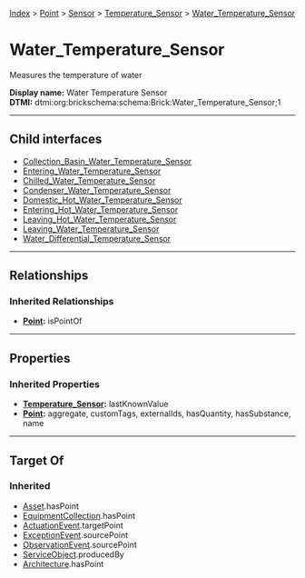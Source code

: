 [Index](../../../../index.md) > [Point](../../../Point.md) > [Sensor](../../Sensor.md) > [Temperature_Sensor](../Temperature_Sensor.md) > [Water_Temperature_Sensor](#)
# Water_Temperature_Sensor

Measures the temperature of water


**Display name:** Water Temperature Sensor<br />
**DTMI:** dtmi:org:brickschema:schema:Brick:Water_Temperature_Sensor;1

---

## Child interfaces
* [Collection_Basin_Water_Temperature_Sensor](Collection_Basin_Water_Temperature_Sensor.md)
* [Entering_Water_Temperature_Sensor](Entering_Water_Temperature_Sensor.md)
* [Chilled_Water_Temperature_Sensor](Chilled_Water_Temperature_Sensor/Chilled_Water_Temperature_Sensor.md)
* [Condenser_Water_Temperature_Sensor](Condenser_Water_Temperature_Sensor/Condenser_Water_Temperature_Sensor.md)
* [Domestic_Hot_Water_Temperature_Sensor](Domestic_Hot_Water_Temperature_Sensor/Domestic_Hot_Water_Temperature_Sensor.md)
* [Entering_Hot_Water_Temperature_Sensor](Entering_Hot_Water_Temperature_Sensor/Entering_Hot_Water_Temperature_Sensor.md)
* [Leaving_Hot_Water_Temperature_Sensor](Leaving_Hot_Water_Temperature_Sensor/Leaving_Hot_Water_Temperature_Sensor.md)
* [Leaving_Water_Temperature_Sensor](Leaving_Water_Temperature_Sensor/Leaving_Water_Temperature_Sensor.md)
* [Water_Differential_Temperature_Sensor](Water_Differential_Temperature_Sensor/Water_Differential_Temperature_Sensor.md)

---

## Relationships

### Inherited Relationships
* **[Point](../../../Point.md):** isPointOf

---

## Properties

### Inherited Properties
* **[Temperature_Sensor](../Temperature_Sensor.md):** lastKnownValue
* **[Point](../../../Point.md):** aggregate, customTags, externalIds, hasQuantity, hasSubstance, name

---

## Target Of
### Inherited
* [Asset](../../../../Asset/Asset.md).hasPoint
* [EquipmentCollection](../../../../Collection/EquipmentCollection.md).hasPoint
* [ActuationEvent](../../../../Event/PointEvent/ActuationEvent.md).targetPoint
* [ExceptionEvent](../../../../Event/PointEvent/ExceptionEvent.md).sourcePoint
* [ObservationEvent](../../../../Event/PointEvent/ObservationEvent.md).sourcePoint
* [ServiceObject](../../../../Information/ServiceObject/ServiceObject.md).producedBy
* [Architecture](../../../../Space/Architecture/Architecture.md).hasPoint
